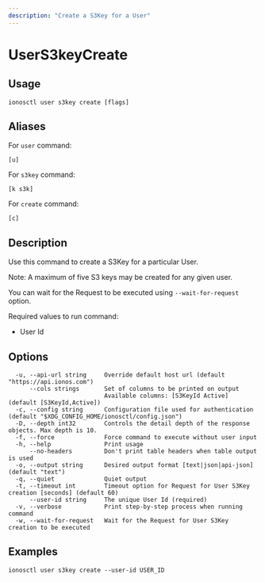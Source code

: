 ```yaml
---
description: "Create a S3Key for a User"
---
```


# UserS3keyCreate

## Usage

```text
ionosctl user s3key create [flags]
```

## Aliases

For `user` command:

```text
[u]
```

For `s3key` command:

```text
[k s3k]
```

For `create` command:

```text
[c]
```

## Description

Use this command to create a S3Key for a particular User.

Note: A maximum of five S3 keys may be created for any given user.

You can wait for the Request to be executed using `--wait-for-request` option.

Required values to run command:

* User Id

## Options

```text
  -u, --api-url string     Override default host url (default "https://api.ionos.com")
      --cols strings       Set of columns to be printed on output 
                           Available columns: [S3KeyId Active] (default [S3KeyId,Active])
  -c, --config string      Configuration file used for authentication (default "$XDG_CONFIG_HOME/ionosctl/config.json")
  -D, --depth int32        Controls the detail depth of the response objects. Max depth is 10.
  -f, --force              Force command to execute without user input
  -h, --help               Print usage
      --no-headers         Don't print table headers when table output is used
  -o, --output string      Desired output format [text|json|api-json] (default "text")
  -q, --quiet              Quiet output
  -t, --timeout int        Timeout option for Request for User S3Key creation [seconds] (default 60)
      --user-id string     The unique User Id (required)
  -v, --verbose            Print step-by-step process when running command
  -w, --wait-for-request   Wait for the Request for User S3Key creation to be executed
```

## Examples

```text
ionosctl user s3key create --user-id USER_ID
```

